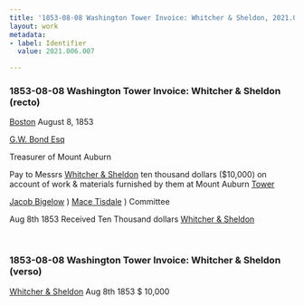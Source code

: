 ```yaml
---
title: '1853-08-08 Washington Tower Invoice: Whitcher & Sheldon, 2021.006.007 '
layout: work
metadata:
- label: Identifier
  value: 2021.006.007

---
```

<div class="pages">
<div id="page-1262220">
<h3><a name="page-1262220">1853-08-08 Washington Tower Invoice: Whitcher &amp; Sheldon (recto)</a></h3>
<div class="page-content">
<p><a href='/pages/subjects/52559' title='Boston, MA'>Boston</a> <date when='1853-08-08'>August 8, 1853</date></p>
<p><a href='/pages/subjects/54274' title='Bond, George William'>G.W. Bond Esq</a></p>
<p>Treasurer of Mount Auburn</p>
<p>Pay to Messrs <a href='/pages/subjects/57485' title='Whitcher, Sheldon &amp; Co.'>Whitcher &amp;<span class='line-break'> </span>Sheldon</a> ten thousand dollars ($10,000)<span class='line-break'> </span>on account of work &amp; materials furnished<span class='line-break'> </span>by them at Mount Auburn <a href='/pages/subjects/54814' title='Washington Tower'>Tower</a></p>
<p><a href='/pages/subjects/52529' title='Bigelow, Jacob'>Jacob Bigelow</a>   )<span class='line-break'> </span><a href='/pages/subjects/54952' title='Tisdale, Mace'>Mace Tisdale</a>    ) Committee</p>
<p><date when='1853-08-08'>Aug 8th 1853</date> Received Ten Thousand dollars<span class='line-break'> </span><a href='/pages/subjects/57485' title='Whitcher, Sheldon &amp; Co.'>Whitcher &amp; Sheldon</a></p>
</div>
</div>
<br />
<div id="page-1262221">
<h3><a name="page-1262221">1853-08-08 Washington Tower Invoice: Whitcher &amp; Sheldon (verso)</a></h3>
<div class="page-content">
<p><a href='/pages/subjects/57485' title='Whitcher, Sheldon &amp; Co.'>Whitcher &amp; Sheldon</a><span class='line-break'> </span><date when='1853-08-08'>Aug 8th 1853</date><span class='line-break'> </span>$ 10,000</p>
</div>
</div>
<br />
</div>

